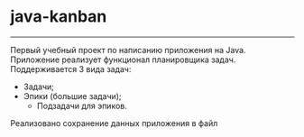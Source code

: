 # java-kanban
___
Первый учебный проект по написанию приложения на Java. Приложение реализует функционал планировщика задач. 
Поддерживается 3 вида задач:
- Задачи;
- Эпики (большие задачи);
  - Подзадачи для эпиков.

Реализовано сохранение данных приложения в файл
